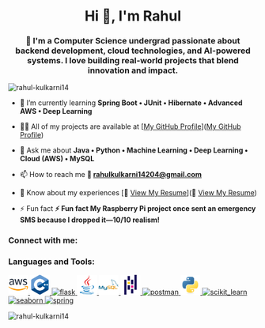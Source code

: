 <h1 align="center">Hi 👋, I'm Rahul</h1>
<h3 align="center">🚀 I'm a Computer Science undergrad passionate about backend development, cloud technologies, and AI-powered systems. I love building real-world projects that blend innovation and impact.</h3>

<p align="left"> <img src="https://komarev.com/ghpvc/?username=rahul-kulkarni14&label=Profile%20views&color=0e75b6&style=flat" alt="rahul-kulkarni14" /> </p>

- 🌱 I’m currently learning **Spring Boot • JUnit • Hibernate • Advanced AWS • Deep Learning**

- 👨‍💻 All of my projects are available at [[My GitHub Profile](https://github.com/Rahul-Kulkarni14)]([My GitHub Profile](https://github.com/Rahul-Kulkarni14))

- 💬 Ask me about **Java • Python • Machine Learning • Deep Learning • Cloud (AWS) • MySQL**

- 📫 How to reach me **📧 rahulkulkarni14204@gmail.com**

- 📄 Know about my experiences [📄 [View My Resume](https://drive.google.com/file/d/1l8VFid8MlrY21F5qC4zJDsZkOpD-vfnu/view?usp=sharing)](📄 [View My Resume](https://drive.google.com/file/d/1l8VFid8MlrY21F5qC4zJDsZkOpD-vfnu/view?usp=sharing))

- ⚡ Fun fact **⚡ Fun fact My Raspberry Pi project once sent an emergency SMS because I dropped it—10/10 realism!**

<h3 align="left">Connect with me:</h3>
<p align="left">
</p>

<h3 align="left">Languages and Tools:</h3>
<p align="left"> <a href="https://aws.amazon.com" target="_blank" rel="noreferrer"> <img src="https://raw.githubusercontent.com/devicons/devicon/master/icons/amazonwebservices/amazonwebservices-original-wordmark.svg" alt="aws" width="40" height="40"/> </a> <a href="https://www.w3schools.com/cpp/" target="_blank" rel="noreferrer"> <img src="https://raw.githubusercontent.com/devicons/devicon/master/icons/cplusplus/cplusplus-original.svg" alt="cplusplus" width="40" height="40"/> </a> <a href="https://flask.palletsprojects.com/" target="_blank" rel="noreferrer"> <img src="https://www.vectorlogo.zone/logos/pocoo_flask/pocoo_flask-icon.svg" alt="flask" width="40" height="40"/> </a> <a href="https://www.java.com" target="_blank" rel="noreferrer"> <img src="https://raw.githubusercontent.com/devicons/devicon/master/icons/java/java-original.svg" alt="java" width="40" height="40"/> </a> <a href="https://www.mysql.com/" target="_blank" rel="noreferrer"> <img src="https://raw.githubusercontent.com/devicons/devicon/master/icons/mysql/mysql-original-wordmark.svg" alt="mysql" width="40" height="40"/> </a> <a href="https://pandas.pydata.org/" target="_blank" rel="noreferrer"> <img src="https://raw.githubusercontent.com/devicons/devicon/2ae2a900d2f041da66e950e4d48052658d850630/icons/pandas/pandas-original.svg" alt="pandas" width="40" height="40"/> </a> <a href="https://postman.com" target="_blank" rel="noreferrer"> <img src="https://www.vectorlogo.zone/logos/getpostman/getpostman-icon.svg" alt="postman" width="40" height="40"/> </a> <a href="https://www.python.org" target="_blank" rel="noreferrer"> <img src="https://raw.githubusercontent.com/devicons/devicon/master/icons/python/python-original.svg" alt="python" width="40" height="40"/> </a> <a href="https://scikit-learn.org/" target="_blank" rel="noreferrer"> <img src="https://upload.wikimedia.org/wikipedia/commons/0/05/Scikit_learn_logo_small.svg" alt="scikit_learn" width="40" height="40"/> </a> <a href="https://seaborn.pydata.org/" target="_blank" rel="noreferrer"> <img src="https://seaborn.pydata.org/_images/logo-mark-lightbg.svg" alt="seaborn" width="40" height="40"/> </a> <a href="https://spring.io/" target="_blank" rel="noreferrer"> <img src="https://www.vectorlogo.zone/logos/springio/springio-icon.svg" alt="spring" width="40" height="40"/> </a> </p>

<p><img align="center" src="https://github-readme-stats.vercel.app/api/top-langs?username=rahul-kulkarni14&show_icons=true&locale=en&layout=compact" alt="rahul-kulkarni14" /></p>
